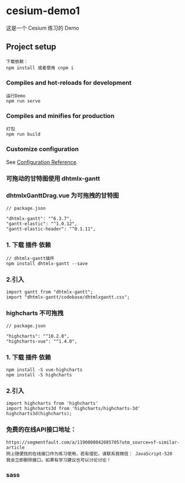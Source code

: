 # cesium-demo1

这是一个 Cesium 练习的 Demo 

## Project setup
```
下载依赖：
npm install 或者使用 cnpm i
```

### Compiles and hot-reloads for development
```
运行Demo
npm run serve
```

### Compiles and minifies for production
```
打包
npm run build
```

### Customize configuration
See [Configuration Reference](https://cli.vuejs.org/config/).

### 可拖动的甘特图使用 dhtmlx-gantt

### dhtmlxGanttDrag.vue 为可拖拽的甘特图

```
// package.json

"dhtmlx-gantt": "^6.3.7",
"gantt-elastic": "^1.0.12",
"gantt-elastic-header": "^0.1.11",

```

### 1. 下载 插件 依赖
```
// dhtmlx-gantt插件
npm install dhtmlx-gantt --save 

```

### 2.引入
```
import gantt from "dhtmlx-gantt";
import "dhtmlx-gantt/codebase/dhtmlxgantt.css";

```


### highcharts 不可拖拽

```
// package.json

"highcharts": "^10.2.0",
"highcharts-vue": "^1.4.0",

```

### 1. 下载 插件 依赖
```
npm install -S vue-highcharts
npm install -S highcharts  

```

### 2.引入
```
import highcharts from 'highcharts'
import highcharts3d from 'highcharts/highcharts-3d'
highcharts3d(highcharts);

```

### 免费的在线API接口地址：
```
https://segmentfault.com/a/1190000042085705?utm_source=sf-similar-article
网上随便找的在线接口作为练习使用，若有侵犯，请联系我微信： JavaScript-520
我会立即删除接口。如果有学习建议也可以讨论讨论！
```

### sass
```


```
